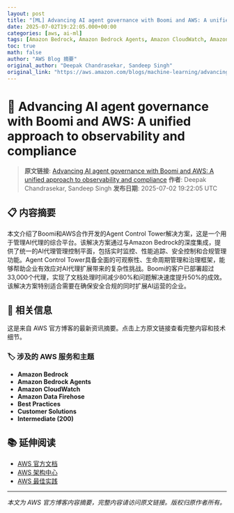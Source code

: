 ```yaml
---
layout: post
title: "[ML] Advancing AI agent governance with Boomi and AWS: A unified approach to observability and compliance"
date: 2025-07-02T19:22:05.000+00:00
categories: [aws, ai-ml]
tags: [Amazon Bedrock, Amazon Bedrock Agents, Amazon CloudWatch, Amazon Data Firehose, Best Practices, Customer Solutions, Intermediate (200)]
toc: true
math: false
author: "AWS Blog 摘要"
original_author: "Deepak Chandrasekar, Sandeep Singh"
original_link: "https://aws.amazon.com/blogs/machine-learning/advancing-ai-agent-governance-with-boomi-and-aws-a-unified-approach-to-observability-and-compliance/"
---
```


# 🤖 Advancing AI agent governance with Boomi and AWS: A unified approach to observability and compliance

> **原文链接**: [Advancing AI agent governance with Boomi and AWS: A unified approach to observability and compliance](https://aws.amazon.com/blogs/machine-learning/advancing-ai-agent-governance-with-boomi-and-aws-a-unified-approach-to-observability-and-compliance/)
> **作者**: Deepak Chandrasekar, Sandeep Singh
> **发布日期**: 2025-07-02 19:22:05 UTC

## 📋 内容摘要

本文介绍了Boomi和AWS合作开发的Agent Control Tower解决方案，这是一个用于管理AI代理的综合平台。该解决方案通过与Amazon Bedrock的深度集成，提供了统一的AI代理管理控制平面，包括实时监控、性能追踪、安全控制和合规管理功能。Agent Control Tower具备全面的可观察性、生命周期管理和治理框架，能够帮助企业有效应对AI代理扩展带来的复杂性挑战。Boomi的客户已部署超过33,000个代理，实现了文档处理时间减少80%和问题解决速度提升50%的成效。该解决方案特别适合需要在确保安全合规的同时扩展AI运营的企业。

## 🔗 相关信息

这是来自 AWS 官方博客的最新资讯摘要。点击上方原文链接查看完整内容和技术细节。

### 🏷️ 涉及的 AWS 服务和主题

- **Amazon Bedrock**
- **Amazon Bedrock Agents**
- **Amazon CloudWatch**
- **Amazon Data Firehose**
- **Best Practices**
- **Customer Solutions**
- **Intermediate (200)**

## 📚 延伸阅读

- [AWS 官方文档](https://docs.aws.amazon.com/)
- [AWS 架构中心](https://aws.amazon.com/architecture/)
- [AWS 最佳实践](https://aws.amazon.com/architecture/well-architected/)

---

*本文为 AWS 官方博客内容摘要，完整内容请访问原文链接。版权归原作者所有。*